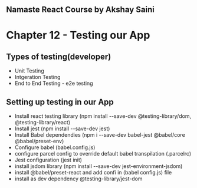 ## Namaste React Course by Akshay Saini

# Chapter 12 - Testing our App

## Types of testing(developer)

- Unit Testing
- Intgeration Testing
- End to End Testing - e2e testing

## Setting up testing in our App

- Install react testing library (npm install --save-dev @testing-library/dom, @testing-library/react)
- Install jest (npm install --save-dev jest)
- Install Babel dependendies (npm i --save-dev babel-jest @babel/core @babel/preset-env)
- Configure babel (babel.config.js)
- configure parcel config to override default babel transpilation (.parcelrc)
- Jest configuration (jest init)
- install jsdom library (npm install --save-dev jest-environment-jsdom)
- install @babel/preset-react and add confi in (babel config.js) file
- install as dev dependency @testing-library/jest-dom
